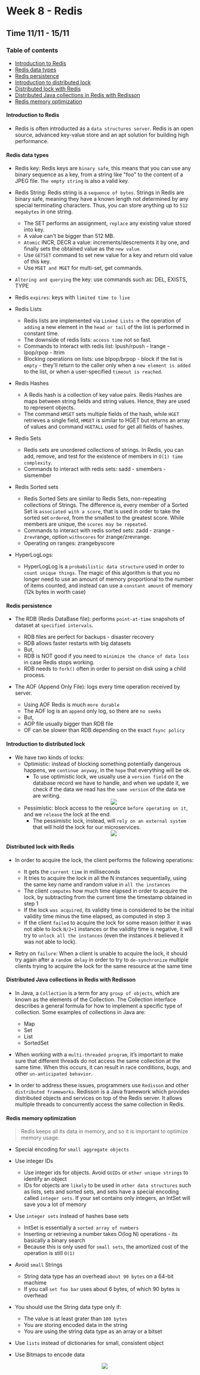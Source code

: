 <h1> Week 8 - Redis </h1>

<h2> Time 11/11 - 15/11 </h2>

<h3> Table of contents </h3>

- [Introduction to Redis](#introduction-to-redis)
- [Redis data types](#redis-data-types)
- [Redis persistence](#redis-persistence)
- [Introduction to distributed lock](#introduction-to-distributed-lock)
- [Distributed lock with Redis](#distributed-lock-with-redis)
- [Distributed Java collections in Redis with Redisson](#distributed-java-collections-in-redis-with-redisson)
- [Redis memory optimization](#redis-memory-optimization)

#### Introduction to Redis

+ Redis is often introducted as a `data structures server`. Redis is an open source, advanced key-value store and an apt solution for building high performance.

#### Redis data types

+ Redis key: Redis keys are `binary safe`, this means that you can use any binary sequence as a key, from a string like "foo" to the content of a JPEG file. `The empty string` is also a valid key.

+ Redis String: Redis string is a `sequence of bytes`. Strings in Redis are binary safe, meaning they have a known length not determined by any special terminating characters. Thus, you can store anything up to `512 megabytes` in one string.
  + The SET performs an assignment, `replace` any existing value stored into key.
  + A value can't be bigger than 512 MB.
  + `Atomic` INCR, DECR a value: increments/descrements it by one, and finally sets the obtained value as the `new value`.
  + Use `GETSET` command to set new value for a key and return old value of this key.
  + Use `MSET and MGET` for multi-set, get commands.

+ `Altering and querying` the key: use commands such as: DEL, EXISTS, TYPE

+ Redis `expires`: keys with `limited time to live`

+ Redis Lists
  + Redis lists are implemented via `Linked Lists` -> the operation of `adding` a new element in the `head or tail` of the list is performed in constant time. 
  + The downside of redis lists: `access time` not so fast.
  + Commands to interact with redis list: lpush/rpush - lrange - lpop/rpop - ltrim
  + Blocking operations on lists: use blpop/brpop - block if the list is `empty` - they'll return to the caller only when a `new element is added` to the list, or when a user-specified `timeout is reached`.

+ Redis Hashes
  + A Redis hash is a collection of key value pairs. Redis Hashes are maps between string fields and string values. Hence, they are used to represent objects.
  + The command `HMSET` sets multiple fields of the hash, while `HGET` retrieves a single field, `HMGET` is similar to HGET but returns an array of values and command `HGETALL` used for get all fields of hashes.

+ Redis Sets
  + Redis sets are unordered collections of strings. In Redis, you can add, remove, and test for the existence of members in `O(1) time complexity`.
  + Commands to interact with redis sets: sadd - smembers - sismember

+ Redis Sorted sets
  + Redis Sorted Sets are similar to Redis Sets, non-repeating collections of Strings. The difference is, every member of a Sorted Set is `associated with a score`, that is used in order to take the sorted set `ordered`, from the smallest to the greatest score. While members are unique, the `scores may be repeated`.
  + Commands to interact with redis sorted sets: zadd - zrange - z`rev`range, option `withscores` for zrange/zrevrange.
  + Operating on ranges: zrangebyscore

+ HyperLogLogs: 
  + HyperLogLog is a `probabilistic data structure` used in order to `count unique things`. The magic of this algorithm is that you no longer need to use an amount of memory proportional to the number of items counted, and instead can use a `constant amount` of memory (12k bytes in worth case)

#### Redis persistence

+ The RDB (Redis DataBase file): performs `point-at-time` snapshots of dataset at `specified intervals`.
  + RDB files are perfect for backups - disaster recovery
  + RDB allows faster restarts with big datasets
  + But,
  + RDB is NOT good if you need to `minimize the chance of data loss` in case Redis stops working.
  + RDB needs to `fork()` often in order to persist on disk using a child process.

+ The AOF (Append Only File): logs every time operation received by server.
  + Using AOF Redis is much `more durable`
  + The AOF log is an `append` only log, so there are `no seeks`
  + But,
  + AOP file usually bigger than RDB file
  + OF can be slower than RDB depending on the exact `fsync policy`

#### Introduction to distributed lock

+ We have two kinds of locks:
  + Optimistic: instead of blocking something potentially dangerous happens, we `continue anyway`, in the `hope` that everything will be ok.
    + To use optimistic lock, we usually use a `version field` on the database record we have to handle, and when we update it, we check if the data we read has the `same version` of the data we are writing.
        <div align="center">
            <img src="media/optimistic-lock.png" />
        </div>
  + Pessimistic: block access to the resource `before operating on it`, and we `release` the lock at the end.
    + The pessimistic lock, instead, will `rely on an external system` that will hold the lock for our microservices.
        <div align="center">
            <img src="media/pessimistic-lock.png" />
        </div>

#### Distributed lock with Redis

+ In order to acquire the lock, the client performs the following operations:
  + It gets the `current time` in milliseconds
  + It tries to acquire the lock in all the N instances sequentially, using the same key name and random value in `all the instances`
  + The client `computes` how much time elapsed in order to acquire the lock, by subtracting from the current time the timestamp obtained in step 1
  + If the lock `was acquired`, its validity time is considered to be the initial validity time minus the time elapsed, as computed in step 3
  + If the client `failed` to acquire the lock for some reason (either it was not able to lock `N/2+1` instances or the validity time is negative, it will try to `unlock all the instances` (even the instances it believed it was not able to lock).

+ Retry on `failure`: When a client is unable to acquire the lock, it should try again after a `random delay` in order to try to `de-synchronize` multiple clients trying to acquire the lock for the same resource at the same time

#### Distributed Java collections in Redis with Redisson

+ In Java, a `Collection` is a term for any `group of objects`, which are known as the elements of the Collection. The Collection interface describes a general formula for how to implement a specific type of collection. Some examples of collections in Java are:
  + Map
  + Set
  + List
  + SortedSet

+ When working with a `multi-threaded program`, it’s important to make sure that different threads do not access the same collection at the same time. When this occurs, it can result in race conditions, bugs, and other `un-anticipated behavior`.

+ In order to address these issues, programmers use `Redisson` and other `distributed frameworks`. Redisson is a Java framework which provides distributed objects and services on top of the Redis server. It allows multiple threads to concurrently access the same collection in Redis.

#### Redis memory optimization

> Redis keeps all its data in memory, and so it is important to optimize memory usage.

+ Special encoding for `small aggregate objects`

+ Use integer IDs
  + Use integer ids for objects. Avoid `GUIDs` or `other unique strings` to identify an object
  + IDs for objects are `likely` to be used in `other data structures` such as lists, sets and sorted sets, and sets have a special encoding called `integer sets`. If your set contains only integers, an IntSet will save you a lot of memory

+ Use `integer sets` instead of hashes base sets
  + IntSet is essentially a `sorted array of numbers`
  + Inserting or retrieving a number takes O(log N) operations - its basically a binary search
  + Because this is only used for `small sets`, the amortized cost of the operation is still `O(1)`

+ Avoid `small` Strings
  + String data type has an overhead `about 90 bytes` on a 64-bit machime
  + If you call `set foo bar` uses about 6 bytes, of which 90 bytes is overhead

+ You should use the String data type only if:
  + The value is at least grater than `100 bytes`
  + You are storing encoded data in the string
  + You are using the string data type as an array or a bitset

+ Use `lists` instead of dictionaries for small, consistent object

+ Use Bitmaps to encode data

    <div align="center">
        <img src="media/Redis Memory Optimization Cheat Sheet.jpg" />
    </div>
